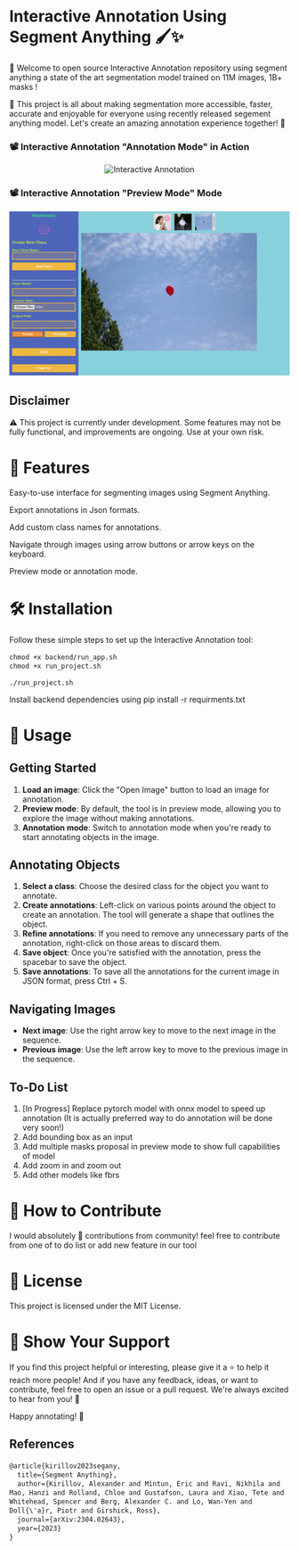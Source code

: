 # Interactive Annotation Using Segment Anything 🖌️✨


🎉 Welcome to open source Interactive Annotation repository using segment anything a state of the art segmentation model trained on 11M images, 1B+ masks !

🌟 This project is all about making segmentation more accessible, faster, accurate and enjoyable for everyone using recently released segement anything model. Let's create an amazing annotation experience together! 🚀


### 📽️ Interactive Annotation "Annotation Mode" in Action
<p align="center">
  <img src="vis_imgs/annotation.gif" alt="Interactive Annotation">
</p>

### 📽️ Interactive Annotation "Preview Mode" Mode
<p align="center">
  <img src="vis_imgs/preview.gif" alt="Interactive Annotation">
</p>


## Disclaimer

⚠️ This project is currently under development. Some features may not be fully functional, and improvements are ongoing. Use at your own risk.

# 🌠 Features

Easy-to-use interface for segmenting images using Segment Anything.

Export annotations in Json formats.

Add custom class names for annotations.

Navigate through images using arrow buttons or arrow keys on the keyboard.

Preview mode or annotation mode.


# 🛠️ Installation

Follow these simple steps to set up the Interactive Annotation tool:

```
chmod +x backend/run_app.sh
chmod +x run_project.sh
```

```
./run_project.sh
```


Install backend dependencies using pip install -r requirments.txt

# 📖 Usage

## Getting Started

1. **Load an image**: Click the "Open Image" button to load an image for annotation.
2. **Preview mode**: By default, the tool is in preview mode, allowing you to explore the image without making annotations.
3. **Annotation mode**: Switch to annotation mode when you're ready to start annotating objects in the image.

## Annotating Objects

1. **Select a class**: Choose the desired class for the object you want to annotate.
2. **Create annotations**: Left-click on various points around the object to create an annotation. The tool will generate a shape that outlines the object.
3. **Refine annotations**: If you need to remove any unnecessary parts of the annotation, right-click on those areas to discard them.
4. **Save object**: Once you're satisfied with the annotation, press the spacebar to save the object.
5. **Save annotations**: To save all the annotations for the current image in JSON format, press Ctrl + S.

## Navigating Images

- **Next image**: Use the right arrow key to move to the next image in the sequence.
- **Previous image**: Use the left arrow key to move to the previous image in the sequence.

## To-Do List

1. [In Progress] Replace pytorch model with onnx model to speed up annotation (It is actually preferred way to do annotation will be done very soon!)
2. Add bounding box as an input 
3. Add multiple masks proposal in preview mode to show full capabilities of model
4. Add zoom in and zoom out
5. Add other models like fbrs


# 🤝 How to Contribute

I would absolutely 💖 contributions from community! feel free to contribute from one of to do list or add new feature in our tool

# 📃 License
This project is licensed under the MIT License.

# 🌟 Show Your Support
If you find this project helpful or interesting, please give it a ⭐️ to help it reach more people! And if you have any feedback, ideas, or want to contribute, feel free to open an issue or a pull request. We're always excited to hear from you! 🤗

Happy annotating! 🎉

## References
```
@article{kirillov2023segany,
  title={Segment Anything},
  author={Kirillov, Alexander and Mintun, Eric and Ravi, Nikhila and Mao, Hanzi and Rolland, Chloe and Gustafson, Laura and Xiao, Tete and Whitehead, Spencer and Berg, Alexander C. and Lo, Wan-Yen and Doll{\'a}r, Piotr and Girshick, Ross},
  journal={arXiv:2304.02643},
  year={2023}
}
```